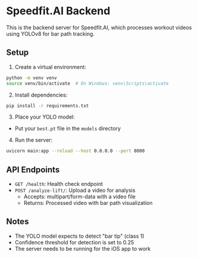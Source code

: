 # Speedfit.AI Backend

This is the backend server for Speedfit.AI, which processes workout videos using YOLOv8 for bar path tracking.

## Setup

1. Create a virtual environment:
```bash
python -m venv venv
source venv/bin/activate  # On Windows: venv\Scripts\activate
```

2. Install dependencies:
```bash
pip install -r requirements.txt
```

3. Place your YOLO model:
- Put your `best.pt` file in the `models` directory

4. Run the server:
```bash
uvicorn main:app --reload --host 0.0.0.0 --port 8000
```

## API Endpoints

- `GET /health`: Health check endpoint
- `POST /analyze-lift/`: Upload a video for analysis
  - Accepts: multipart/form-data with a video file
  - Returns: Processed video with bar path visualization

## Notes

- The YOLO model expects to detect "bar tip" (class 1)
- Confidence threshold for detection is set to 0.25
- The server needs to be running for the iOS app to work 